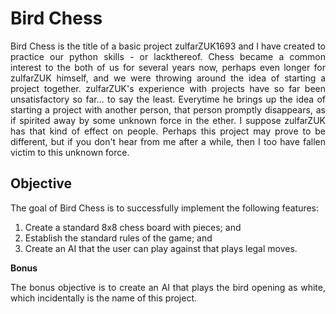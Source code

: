# Bird Chess

<div align="justify">
Bird Chess is the title of a basic project zulfarZUK1693 and I have created to practice our python skills - or lackthereof. Chess became a common interest to the both of us for several years now, perhaps even longer for zulfarZUK himself, and we were throwing around the idea of starting a project together. zulfarZUK's experience with projects have so far been unsatisfactory so far... to say the least. Everytime he brings up the idea of starting a project with another person, that person promptly disappears, as if spirited away by some unknown force in the ether. I suppose zulfarZUK has that kind of effect on people. Perhaps this project may prove to be different, but if you don't hear from me after a while, then I too have fallen victim to this unknown force.

</div>

## Objective

<div align="justify">
The goal of Bird Chess is to successfully implement the following features:


1. Create a standard 8x8 chess board with pieces; and
2. Establish the standard rules of the game; and
3. Create an AI that the user can play against that plays legal moves.
</div>

**Bonus**
<div align="justify">
The bonus objective is to create an AI that plays the bird opening as white, which incidentally is the name of this project.
</div>